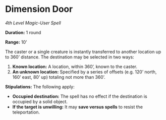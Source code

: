 # Dimension Door

*4th Level Magic-User Spell*

**Duration:** 1 round

**Range:** 10’

The caster or a single creature is instantly transferred to another location up to 360’ distance. The destination may be selected in two ways:

1. **Known location:** A location, within 360’, known to the caster.
2. **An unknown location:** Specified by a series of offsets (e.g. 120’ north, 160’ east, 80’ up) totaling not more than 360’.

**Stipulations:** The following apply:

- **Occupied destination:** The spell has no effect if the destination is occupied by a solid object.
- **If the target is unwilling:** It may **save versus spells** to resist the teleportation.